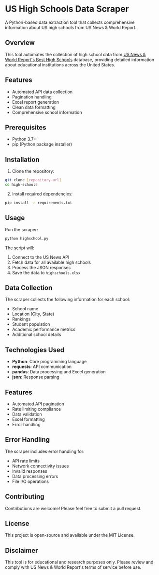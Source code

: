# US High Schools Data Scraper

A Python-based data extraction tool that collects comprehensive information about US high schools from US News & World Report.

## Overview

This tool automates the collection of high school data from [US News & World Report's Best High Schools](https://www.usnews.com/education/best-high-schools/search) database, providing detailed information about educational institutions across the United States.

## Features

- Automated API data collection
- Pagination handling
- Excel report generation
- Clean data formatting
- Comprehensive school information

## Prerequisites

- Python 3.7+
- pip (Python package installer)

## Installation

1. Clone the repository:
```bash
git clone [repository-url]
cd high-schools
```

2. Install required dependencies:
```bash
pip install -r requirements.txt
```

## Usage

Run the scraper:
```bash
python highschool.py
```

The script will:
1. Connect to the US News API
2. Fetch data for all available high schools
3. Process the JSON responses
4. Save the data to `highschools.xlsx`

## Data Collection

The scraper collects the following information for each school:
- School name
- Location (City, State)
- Rankings
- Student population
- Academic performance metrics
- Additional school details

## Technologies Used

- **Python**: Core programming language
- **requests**: API communication
- **pandas**: Data processing and Excel generation
- **json**: Response parsing

## Features

- Automated API pagination
- Rate limiting compliance
- Data validation
- Excel formatting
- Error handling

## Error Handling

The scraper includes error handling for:
- API rate limits
- Network connectivity issues
- Invalid responses
- Data processing errors
- File I/O operations

## Contributing

Contributions are welcome! Please feel free to submit a pull request.

## License

This project is open-source and available under the MIT License.

## Disclaimer

This tool is for educational and research purposes only. Please review and comply with US News & World Report's terms of service before use.